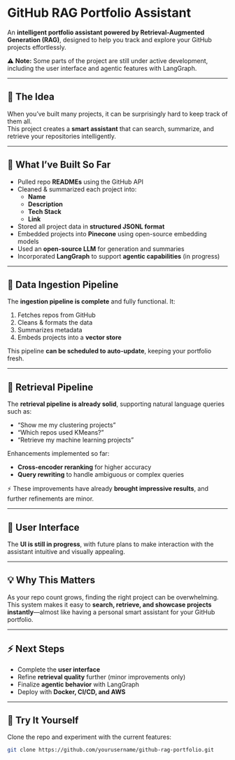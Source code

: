 # GitHub RAG Portfolio Assistant

An **intelligent portfolio assistant powered by Retrieval-Augmented Generation (RAG)**, designed to help you track and explore your GitHub projects effortlessly.  

⚠️ **Note:** Some parts of the project are still under active development, including the user interface and agentic features with LangGraph.

---

## 🔹 The Idea
When you’ve built many projects, it can be surprisingly hard to keep track of them all.  
This project creates a **smart assistant** that can search, summarize, and retrieve your repositories intelligently.  

---

## 🔹 What I’ve Built So Far
- Pulled repo **READMEs** using the GitHub API  
- Cleaned & summarized each project into:
  - **Name**
  - **Description**
  - **Tech Stack**
  - **Link**  
- Stored all project data in **structured JSONL format**  
- Embedded projects into **Pinecone** using open-source embedding models  
- Used an **open-source LLM** for generation and summaries  
- Incorporated **LangGraph** to support **agentic capabilities** (in progress)  

---

## 🔹 Data Ingestion Pipeline
The **ingestion pipeline is complete** and fully functional. It:
1. Fetches repos from GitHub  
2. Cleans & formats the data  
3. Summarizes metadata  
4. Embeds projects into a **vector store**  

This pipeline **can be scheduled to auto-update**, keeping your portfolio fresh.

---

## 🔹 Retrieval Pipeline
The **retrieval pipeline is already solid**, supporting natural language queries such as:
- “Show me my clustering projects”  
- “Which repos used KMeans?”  
- “Retrieve my machine learning projects”  

Enhancements implemented so far:
- **Cross-encoder reranking** for higher accuracy  
- **Query rewriting** to handle ambiguous or complex queries  

⚡ These improvements have already **brought impressive results**, and further refinements are minor.

---

## 🔹 User Interface
The **UI is still in progress**, with future plans to make interaction with the assistant intuitive and visually appealing.

---

## 💡 Why This Matters
As your repo count grows, finding the right project can be overwhelming.  
This system makes it easy to **search, retrieve, and showcase projects instantly**—almost like having a personal smart assistant for your GitHub portfolio.

---

## ⚡ Next Steps
- Complete the **user interface**  
- Refine **retrieval quality** further (minor improvements only)  
- Finalize **agentic behavior** with LangGraph  
- Deploy with **Docker, CI/CD, and AWS**  

---

## 🔗 Try It Yourself
Clone the repo and experiment with the current features:

```bash
git clone https://github.com/yourusername/github-rag-portfolio.git


